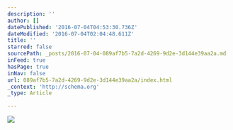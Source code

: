 ```yaml
---
description: ''
author: []
datePublished: '2016-07-04T04:53:30.736Z'
dateModified: '2016-07-04T02:04:48.611Z'
title: ''
starred: false
sourcePath: _posts/2016-07-04-089af7b5-7a2d-4269-9d2e-3d144e39aa2a.md
inFeed: true
hasPage: true
inNav: false
url: 089af7b5-7a2d-4269-9d2e-3d144e39aa2a/index.html
_context: 'http://schema.org'
_type: Article

---
```

![](https://the-grid-user-content.s3-us-west-2.amazonaws.com/3f976042-92e3-46d4-b2a0-87309cfa194e.jpg)